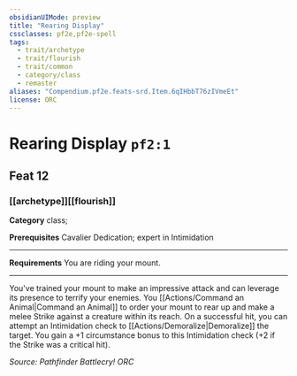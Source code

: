 ```yaml
---
obsidianUIMode: preview
title: "Rearing Display"
cssclasses: pf2e,pf2e-spell
tags:
  - trait/archetype
  - trait/flourish
  - trait/common
  - category/class
  - remaster
aliases: "Compendium.pf2e.feats-srd.Item.6qIHbbT76zIVmeEt"
license: ORC
---
```

# Rearing Display `pf2:1`
## Feat 12
### [[archetype]][[flourish]]

**Category** class; 



**Prerequisites** Cavalier Dedication; expert in Intimidation
* * *
**Requirements** You are riding your mount.

* * *

You've trained your mount to make an impressive attack and can leverage its presence to terrify your enemies. You [[Actions/Command an Animal|Command an Animal]] to order your mount to rear up and make a melee Strike against a creature within its reach. On a successful hit, you can attempt an Intimidation check to [[Actions/Demoralize|Demoralize]] the target. You gain a +1 circumstance bonus to this Intimidation check (+2 if the Strike was a critical hit).

*Source: Pathfinder Battlecry!*
*ORC*